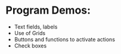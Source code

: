 # Program Demos:
  - Text fields, labels
  - Use of Grids
  - Buttons and functions to activate actions
  - Check boxes
